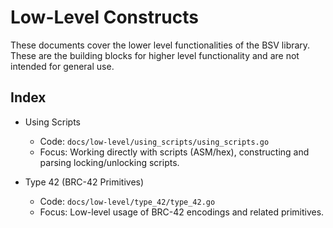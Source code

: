# Low-Level Constructs

These documents cover the lower level functionalities of the BSV library. These are the building blocks for higher level functionality and are not intended for general use.

## Index

- Using Scripts
  - Code: `docs/low-level/using_scripts/using_scripts.go`
  - Focus: Working directly with scripts (ASM/hex), constructing and parsing locking/unlocking scripts.

- Type 42 (BRC-42 Primitives)
  - Code: `docs/low-level/type_42/type_42.go`
  - Focus: Low-level usage of BRC-42 encodings and related primitives.
